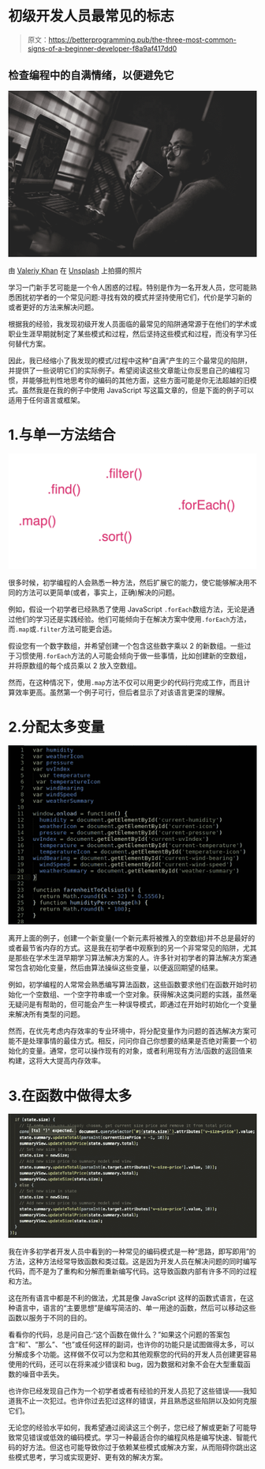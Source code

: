# 初级开发人员最常见的标志

> 原文：<https://betterprogramming.pub/the-three-most-common-signs-of-a-beginner-developer-f8a9af417dd0>

## 检查编程中的自满情绪，以便避免它

![](img/66b477a821376cc44a4f3fa124664bdb.png)

由 [Valeriy Khan](https://unsplash.com/@valeriydmi?utm_source=unsplash&utm_medium=referral&utm_content=creditCopyText) 在 [Unsplash](https://unsplash.com/s/photos/developers?utm_source=unsplash&utm_medium=referral&utm_content=creditCopyText) 上拍摄的照片

学习一门新手艺可能是一个令人困惑的过程。特别是作为一名开发人员，您可能熟悉困扰初学者的一个常见问题:寻找有效的模式并坚持使用它们，代价是学习新的或者更好的方法来解决问题。

根据我的经验，我发现初级开发人员面临的最常见的陷阱通常源于在他们的学术或职业生涯早期就制定了某些模式和过程，然后坚持这些模式和过程，而没有学习任何替代方案。

因此，我已经缩小了我发现的模式/过程中这种“自满”产生的三个最常见的陷阱，并提供了一些说明它们的实际例子。希望阅读这些文章能让你反思自己的编程习惯，并能够批判性地思考你的编码的其他方面，这些方面可能是你无法超越的旧模式。虽然我是在我的例子中使用 JavaScript 写这篇文章的，但是下面的例子可以适用于任何语言或框架。

# 1.与单一方法结合

![](img/a4a9eff2d3be1fa1e8d0f6ea814a8a54.png)

很多时候，初学编程的人会熟悉一种方法，然后扩展它的能力，使它能够解决用不同的方法可以更简单(或者，事实上，正确)解决的问题。

例如，假设一个初学者已经熟悉了使用 JavaScript `.forEach`数组方法，无论是通过他们的学习还是实践经验。他们可能倾向于在解决方案中使用`.forEach`方法，而`.map`或`.filter`方法可能更合适。

假设您有一个数字数组，并希望创建一个包含这些数字乘以 2 的新数组。一些过于习惯使用`.forEach`方法的人可能会倾向于做一些事情，比如创建新的空数组，并将原数组的每个成员乘以 2 放入空数组。

然而，在这种情况下，使用`.map`方法不仅可以用更少的代码行完成工作，而且计算效率更高。虽然第一个例子可行，但后者显示了对该语言更深的理解。

# 2.分配太多变量

![](img/7b36aaed99947b29f499cd94556884f2.png)

离开上面的例子，创建一个新变量(一个新元素将被推入的空数组)并不总是最好的或者最节省内存的方式。这是我在初学者中观察到的另一个非常常见的陷阱，尤其是那些在学术生涯早期学习算法解决方案的人。许多针对初学者的算法解决方案通常包含初始化变量，然后由算法操纵这些变量，以便返回期望的结果。

例如，初学编程的人常常会熟悉编写算法函数，这些函数要求他们在函数开始时初始化一个空数组、一个空字符串或一个空对象。获得解决这类问题的实践，虽然毫无疑问是有帮助的，但可能会产生一种误导模式，即通过在开始时初始化一个变量来解决所有类型的问题。

然而，在优先考虑内存效率的专业环境中，将分配变量作为问题的首选解决方案可能不是处理事情的最佳方式。相反，问问你自己你想要的结果是否绝对需要一个初始化的变量。通常，您可以操作现有的对象，或者利用现有方法/函数的返回值来构建，这将大大提高内存效率。

# 3.在函数中做得太多

![](img/b623d2ad474787d51f496c7051bc2cab.png)

我在许多初学者开发人员中看到的一种常见的编码模式是一种“思路，即写即用”的方法，这种方法经常导致函数和类过载。这是因为开发人员在解决问题的同时编写代码，而不是为了重构和分解而重新编写代码。这导致函数内部有许多不同的过程和方法。

这在所有语言中都是不利的做法，尤其是像 JavaScript 这样的函数式语言，在这种语言中，语言的“主要思想”是编写简洁的、单一用途的函数，然后可以移动这些函数以服务于不同的目的。

看看你的代码，总是问自己:“这个函数在做什么？”如果这个问题的答案包含“和”、“那么”、“也”或任何这样的副词，也许你的功能只是试图做得太多，可以分解成多个功能。这样做不仅可以为您和其他观察您的代码的开发人员创建更容易使用的代码，还可以在将来减少错误和 bug，因为数据和对象不会在大型重载函数的噪音中丢失。

也许你已经发现自己作为一个初学者或者有经验的开发人员犯了这些错误——我知道我不止一次犯过。也许你过去犯过这样的错误，并且熟悉这些陷阱以及如何克服它们。

无论您的经验水平如何，我希望通过阅读这三个例子，您已经了解或更新了可能导致常见错误或低效的编码模式。学习一种最适合你的编程风格是编写快速、智能代码的好方法。但这也可能导致你过于依赖某些模式或解决方案，从而阻碍你跳出这些模式思考，学习或实现更好、更有效的解决方案。